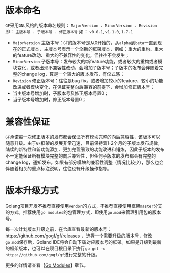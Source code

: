 # 版本命名

`GF`采用`GNU`风格的版本命名规则： `MajorVersion . MinorVersion . Revision` 即： `主版本号 . 子版本号 . 修正版本号` 如： `v0.0.1`, `v1.1.0`, `1.7.1`

- `MajorVersion` 主版本号：`GF`的版本号是从0开始的，从`alpha`到`beta`一直到现在的正式版本，主版本号表示一个全新的框架版本，例如：重大的重构、重大的feature改动、重大的不兼容性的变化，但往往不会发生；
- `MinorVersion` 子版本号：发布较大的新feature功能，或者较大的重构或者模块变化，或者出现不兼容性改动，会增加子版本号；子版本的发布会伴随着完整的change log，算是一个较大的版本发布，有仪式感；
- `Revision` 修正版本号：往往是bug fix，或者增加较小的feature，较小的功能改进或者模块变化，在保证完整向后兼容的前提下，会增加修正版本号；
- 当主版本号增加时，子版本号及修正版本号置0；
- 当子版本号增加时，修正版本号置0；

# 兼容性保证

`GF`承诺每一次修正版本的发布都会保证所有模块完整的向后兼容性，该版本可以随意升级。由于`GF`框架的发展非常迅速，目前保持着1-2个月的子版本发布规律，陆续的新特性和新功能添加、更加完善细致的功能改进和锤炼，因此子版本的发布不一定能保证所有模块完整的向后兼容性，但任何子版本的发布都会有完整的change log，通知发布。如果有部分模块的兼容性调整（情况比较少），那么也会伴随着相关的重点标注说明，往往也有升级操作指导。


# 版本升级方式

Golang项目开发不推荐直接使用`vendor`的方式，不推荐直接使用框架`master`分支的方式。推荐使用`go modules`的包管理方式，即使用`go.mod`来管理引用包的版本号。

每一次计划版本升级之前，在仓库查看最新的版本号：https://github.com/gogf/gf/releases ，选择一个需要升级的版本号，修改`go.mod`保存后，Goland IDE将会自动下载对应版本号的框架。如果是升级到最新的框架版本，也可以在项目根目录下执行`go get -u https://github.com/gogf/gf`进行完整的升级。

更多的详情请查看【[Go Modules](prepare/gomodule.md)】章节。


